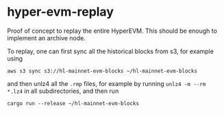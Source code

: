 # hyper-evm-replay

Proof of concept to replay the entire HyperEVM. This should be enough to implement an archive node.

To replay, one can first sync all the historical blocks from s3, for example using

`aws s3 sync s3://hl-mainnet-evm-blocks ~/hl-mainnet-evm-blocks`

and then unlz4 all the `.rmp` files, for example by running `unlz4 -m --rm *.lz4` in all subdirectories, and then run

`cargo run --release ~/hl-mainnet-evm-blocks`
